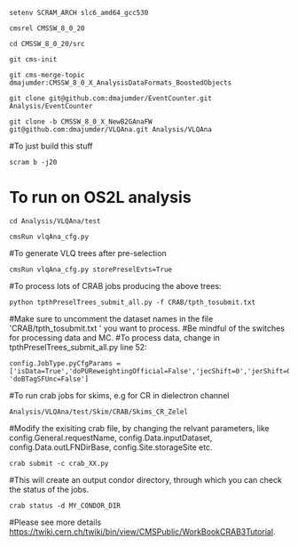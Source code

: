 ```
setenv SCRAM_ARCH slc6_amd64_gcc530

cmsrel CMSSW_8_0_20

cd CMSSW_8_0_20/src

git cms-init 

git cms-merge-topic dmajumder:CMSSW_8_0_X_AnalysisDataFormats_BoostedObjects

git clone git@github.com:dmajumder/EventCounter.git Analysis/EventCounter

git clone -b CMSSW_8_0_X_NewB2GAnaFW git@github.com:dmajumder/VLQAna.git Analysis/VLQAna
```
#To just build this stuff
```
scram b -j20
```

# To run on OS2L analysis
```
cd Analysis/VLQAna/test

cmsRun vlqAna_cfg.py 
```

#To generate VLQ trees after pre-selection
```
cmsRun vlqAna_cfg.py storePreselEvts=True 
```

#To process lots of CRAB jobs producing the above trees:
```
python tpthPreselTrees_submit_all.py -f CRAB/tpth_tosubmit.txt 
```

#Make sure to uncomment the dataset names in the file 'CRAB/tpth_tosubmit.txt ' you want to process.
#Be mindful of the switches for  processing data and MC.
#To process data, change in tpthPreselTrees_submit_all.py  line 52:
```
config.JobType.pyCfgParams = ['isData=True','doPUReweightingOfficial=False','jecShift=0','jerShift=0', 'doBTagSFUnc=False']
```
#To run crab jobs for skims, e.g for CR in dielectron channel
```
Analysis/VLQAna/test/Skim/CRAB/Skims_CR_Zelel 
```
#Modify the exisiting crab file, by changing the relvant parameters, like config.General.requestName, config.Data.inputDataset, config.Data.outLFNDirBase, config.Site.storageSite etc.
```
crab submit -c crab_XX.py
```
#This will create an output condor directory, through which you can check the status of the jobs.
```
crab status -d MY_CONDOR_DIR
```
#Please see more details https://twiki.cern.ch/twiki/bin/view/CMSPublic/WorkBookCRAB3Tutorial.

